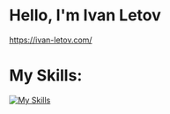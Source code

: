 # Hello, I'm Ivan Letov

https://ivan-letov.com/

# My Skills:
[![My Skills](https://skillicons.dev/icons?i=html,css,sass,js,jquery,react,next,python,django,mongo,mui,bootstrap,git,github,vscode,redux,netlify,vercel)](https://skillicons.dev)

<!---
iletov/iletov is a ✨ special ✨ repository because its `README.md` (this file) appears on your GitHub profile.
You can click the Preview link to take a look at your changes.
--->
